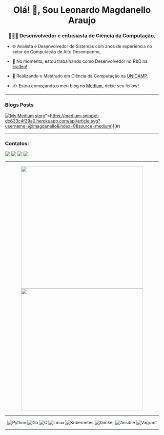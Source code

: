 <h1 align="center">Olá! 👋, Sou Leonardo Magdanello Araujo</h1>
<h3 align="center">👨‍💻💡 Desenvolvedor e entusiasta de Ciência da Computação.</h3>


- 🌐 Analista e Desenvolvedor de Sistemas com anos de experiência no setor de Computação de Alto Desempenho,

- 🔭 No momento, estou trabalhando como Desenvolvedor no R&D na [Eviden!](https://www.linkedin.com/company/eviden/)

- 🌱 Realizando o Mestrado em Ciência da Computação na [UNICAMP](https://ic.unicamp.br/),

- ✍️ Estou começando o meu blog no [Medium](https://medium.com/@developer_leonardo), deixe seu follow!

---

### Blogs Posts

[![My Medium story](@lmagdanello&index=0)](#)">https://medium-snippet-dc633c4f39a0.herokuapp.com/api/article.svg?username=@lmagdanello&index=0&source=medium)](#)

---
<p align="center">
<h3>Contatos:</h3>

<a href="https://linkedin.com/in/magdanello"><img src="https://img.shields.io/badge/LinkedIn-0077B5?style=flat-square&logo=linkedin&logoColor=white" target="_blank"/></a>
<a href = "mailto:lmagdanello40@gmail.com"><img src="https://img.shields.io/badge/Gmail-D14836?style=flat-square&logo=gmail&logoColor=white" target="_blank"></a>
<a href="https://instagram.com/developer_leonardo" target="_blank"><img src="https://img.shields.io/badge/Instagram-E4405F?style=flat-square&logo=instagram&logoColor=white" target="_blank"></a>
<a href="https://medium.com/@developer_leonardo" target="_blank"><img src="https://img.shields.io/badge/Medium-12100E?style=flat-square&logo=medium&logoColor=white" target="_blank"></a>
</p>

---
<p align="center">
  <img src="https://github-readme-stats.vercel.app/api?username=lmagdanello&show_icons=true&theme=dark" width="400">
  <img src="https://github-readme-stats.vercel.app/api/top-langs?username=lmagdanello&show_icons=true&locale=en&layout=compact&theme=dark" width="400">
</p>

---

<p align="center">
  <a>
    <img src="https://img.shields.io/badge/Python-%2314354C.svg?style=flat-square&logo=python&logoColor=white" alt="Python">
  </a>
  <a>
    <img src="https://img.shields.io/badge/Go-00ADD8?style=flat-square&logo=go&logoColor=white" alt="Go">
  </a>
  <a>
    <img src="https://img.shields.io/badge/C-00599C?style=flat-square&logo=c&logoColor=white" alt="C">
  </a>
  <a>
    <img src="https://img.shields.io/badge/Linux-FCC624?style=flat-square&logo=linux&logoColor=black" alt="Linux">
  </a>
  <a>
    <img src="https://img.shields.io/badge/kubernetes-%23326ce5.svg?style=flat-square&logo=kubernetes&logoColor=white" alt="Kubernetes">
  </a>
  <a>
    <img src="https://img.shields.io/badge/Docker-%232496ED.svg?style=flat-square&logo=docker&logoColor=white" alt="Docker">
  </a>
  <a>
    <img src="https://img.shields.io/badge/ansible-%231A1918.svg?style=flat-square&logo=ansible&logoColor=white" alt="Ansible">
  </a>
  <a>
    <img src="https://img.shields.io/badge/vagrant-%231563FF.svg?style=flat-square&logo=vagrant&logoColor=white" alt="Vagrant">
  </a>
</p>

---
